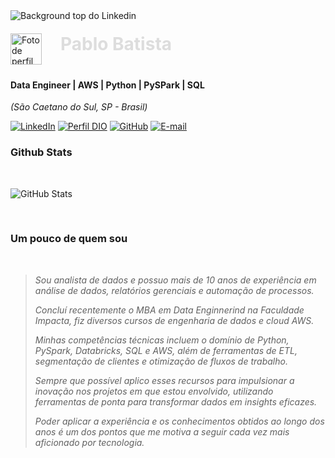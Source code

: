 <img align="center" padding="0" alt="Background top do Linkedin" src="https://media.licdn.com/dms/image/D4D16AQE62KUeF_Ya8Q/profile-displaybackgroundimage-shrink_350_1400/0/1709895552662?e=1719446400&v=beta&t=mBlY4pooY1sE8xrX2L55bYpgMs1dRl48IoG3bxZv3ZM">
<br >
<img style="width:50px; margin-right: 30px; float:left; margin-top: 20px" padding="20px" alt="Foto de perfil de Pablo Batista" src="https://media.licdn.com/dms/image/D4E03AQGZXMVaoZTFXw/profile-displayphoto-shrink_400_400/0/1709608779044?e=1719446400&v=beta&t=kmeXQ8W-GJ3KGWuKffVLZbD3ajf3Ll6bYs67yI8TSfI">
<h1 style="margin-top: 20px;padding-bottom:20px"> 
  <a href="https://www.linkedin.com/in/pablo-f-batista/" style="color: #DDD !important; text-decoration: none; color: inherit;">
    <span>Pablo Batista</span>
  </a>
</h1>

#### Data Engineer | AWS | Python | PySPark | SQL
<i>(São Caetano do Sul, SP - Brasil)</i>

[![LinkedIn](https://img.shields.io/badge/linkedin-%230077B5.svg?style=for-the-badge&logo=linkedin&logoColor=white)](https://www.linkedin.com/in/pablo-f-batista/)
[![Perfil DIO](https://img.shields.io/badge/-Meu%20Perfil%20na%20DIO-0077B5?style=for-the-badge&logo=gitbook&logoColor=white)](https://www.dio.me/users/batistapab)
[![GitHub](https://img.shields.io/badge/GitHub-0077B5?style=for-the-badge&logo=github&logoColor=white)](https://github.com/ElPablitoBR)
[![E-mail](https://img.shields.io/badge/-Email-0077B5?style=for-the-badge&logo=microsoft-outlook&logoColor=white)](mailto:pablobatista@outlook.com)
<br />

### Github Stats

<br />

![GitHub Stats](https://github-readme-stats.vercel.app/api?username=ElPablitoBR&theme=vue-dark&show_icons=true&hide_border=true&count_private=true)


<br />

### Um pouco de quem sou
<i>
<br />

> Sou analista de dados e possuo mais de 10 anos de experiência em análise de dados, relatórios gerenciais e automação de processos. 
> 
> Concluí recentemente o MBA em Data Enginnerind na Faculdade Impacta, fiz diversos cursos de engenharia de dados e cloud AWS.
> 
> Minhas competências técnicas incluem o domínio de Python, PySpark, Databricks, SQL e AWS, além de ferramentas de ETL, segmentação de clientes e otimização de fluxos de trabalho. 
> 
> Sempre que possível aplico esses recursos para impulsionar a inovação nos projetos em que estou envolvido, utilizando ferramentas de ponta para transformar dados em insights eficazes. 
>
> Poder aplicar a experiência e os conhecimentos obtidos ao longo dos anos é um dos pontos que me motiva a seguir cada vez mais aficionado por tecnologia.


<br />
</i>


<br />

